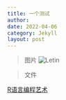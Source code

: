 ```yaml
---
title: 一个测试
author: 
date: 2022-04-06
category: Jekyll
layout: post
---
```


> 图片
![Letin](https://github.com/Mikotoo/Mikotoo.github.io/tree/main/downloads/image/Letin.jpeg)

> 文件

[R语言编程艺术](https://github.com/Mikotoo/Mikotoo.github.io/blob/main/downloads/book/The%20Art%20of%20R%20Programming.pdf)